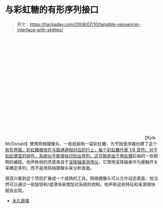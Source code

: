 # 与彩虹糖的有形序列接口

> 原文：<https://hackaday.com/2008/07/10/tangible-sequencer-interface-with-skittles/>

<object width="450" height="339"><param name="allowfullscreen" value="true"><param name="allowscriptaccess" value="always"><param name="movie" value="http://www.vimeo.com/moogaloop.swf?clip_id=625464&amp;server=www.vimeo.com&amp;show_title=0&amp;show_byline=0&amp;show_portrait=0&amp;color=23c50b&amp;fullscreen=1"></object>
【Kyle McDonald】使用网络摄像头、一些纸板和一袋彩虹糖，为节拍音序器创建了这个[有形界面。彩虹糖被放在与鼓通道相对应的行上，每个彩虹糖代表 1/8 音符。对于如此便宜的组件，系统似乎能很快识别出序列。这可能是由于用](http://www.rpi.edu/~mcdonk/ieatbeats/)[处理](http://processing.org)后端的一些聪明的编程。他声称他的灵感来自于[滚珠轴承测序仪](http://www.youtube.com/watch?v=wreP8FMupyM)，它使用滚珠轴承作为接触开关来确定序列，而不是用网络摄像头来分析表面。

很高兴看到这个项目扩展成一个成熟的工具。网络摄像头可以允许动态表面，他当然可以通过一些旋钮和/或滑块来增加对系统的控制。他声称这些特征和来源很快就会出现。

*   [永久链接](http://www.rpi.edu/~mcdonk/ieatbeats/)